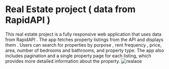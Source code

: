 # Real Estate project ( data from RapidAPI )
This real estate project is a fully responsive web application that uses data from RapidAPI . The app fetches property listings from the API and displays them . Users can search for properties by purpose , rent frequency , price, area, number of bedrooms and bathrooms, and property type. The app also includes pagination and a single property page for each listing, which provides more detailed information about the property.
![realaoe](https://github.com/ahmed24666/Modern-Real-Estate/assets/128262500/ee0d7230-c619-4ab9-95b9-93de35dc6627)
